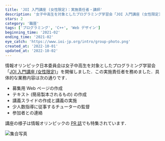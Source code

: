 ```yaml
---
title: 'JOI 入門講座 (女性限定)：実施責任者・講師'
description: '女子中高生を対象としたプログラミング学習会「JOI 入門講座 (女性限定)」の実施責任者を務めました．教材作成，講義の実施，チューターの監督等を行いました．'
stars: 2
category: '職歴'
tags: ['プログラミング', 'C++', 'Web デザイン']
beginning_time: '2021-02'
ending_time: '2021-02'
eye_catch: 'https://www.ioi-jp.org/intro/group-photo.png'
created_at: '2022-10-01'
updated_at: '2022-10-02'
---
```


情報オリンピック日本委員会は女子中高生を対象としたプログラミング学習会「[JOI 入門講座 (女性限定)](https://www.ioi-jp.org/joig/2020/intro-course.html)」を開催しました．この実施責任者を務めました．具体的な業務内容は次の通りです．

- 募集用 Web ページの作成
- テキスト (簡易製本されるもの) の作成
- 講義スライドの作成と講義の実施
- 少人数指導に従事するチューターの監督
- 参加者との連絡

講座の様子は情報オリンピックの [PR 誌](https://www.ioi-jp.org/documents/newsletter/NewsletterNo30.pdf)でも特集されています．

![集合写真](https://www.ioi-jp.org/intro/group-photo.png)
